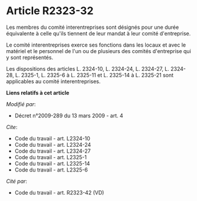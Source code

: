 # Article R2323-32

Les membres du comité interentreprises sont désignés pour une durée équivalente à celle qu'ils tiennent de leur mandat à leur
comité d'entreprise. 

Le comité interentreprises exerce ses fonctions dans les locaux et avec le matériel et le personnel de l'un ou de plusieurs
des comités d'entreprise qui y sont représentés. 

Les dispositions des articles L. 2324-10, L. 2324-24, L. 2324-27, L. 2324-28, L. 2325-1, L. 2325-6 à L. 2325-11 et L. 2325-14
à L. 2325-21 sont applicables au comité interentreprises.

**Liens relatifs à cet article**

_Modifié par_:

  - Décret n°2009-289 du 13 mars 2009 - art. 4

_Cite_:

  - Code du travail - art. L2324-10
  - Code du travail - art. L2324-24
  - Code du travail - art. L2324-27
  - Code du travail - art. L2325-1
  - Code du travail - art. L2325-14
  - Code du travail - art. L2325-6

_Cité par_:

  - Code du travail - art. R2323-42 (VD)
